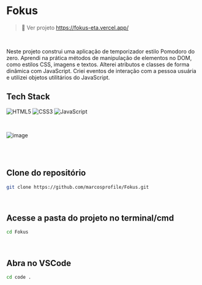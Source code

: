 # Fokus
> 🔗 Ver projeto <https://fokus-eta.vercel.app/>

<br>

Neste projeto construi uma aplicação de temporizador estilo Pomodoro do zero. Aprendi na prática métodos de manipulação de elementos no DOM, como estilos CSS, imagens e textos. Alterei atributos e classes de forma dinâmica com JavaScript. Criei eventos de interação com a pessoa usuária e utilizei objetos utilitários do JavaScript.

## Tech Stack
![HTML5](https://img.shields.io/badge/html5-%23E34F26.svg?style=for-the-badge&logo=html5&logoColor=white) ![CSS3](https://img.shields.io/badge/css3-%231572B6.svg?style=for-the-badge&logo=css3&logoColor=white) ![JavaScript](https://img.shields.io/badge/javascript-%23323330.svg?style=for-the-badge&logo=javascript&logoColor=%23F7DF1E)

<br>

![image](https://github.com/marcosprofile/Fokus/assets/86635292/d5ef8c83-931e-4cee-ac9e-9692bcdd0646)

<br>
<br>

## Clone do repositório

```sh
git clone https://github.com/marcosprofile/Fokus.git
```
<br>

## Acesse a pasta do projeto no terminal/cmd

```sh
cd Fokus
```
<br>

## Abra no VSCode
```sh
cd code .
```
